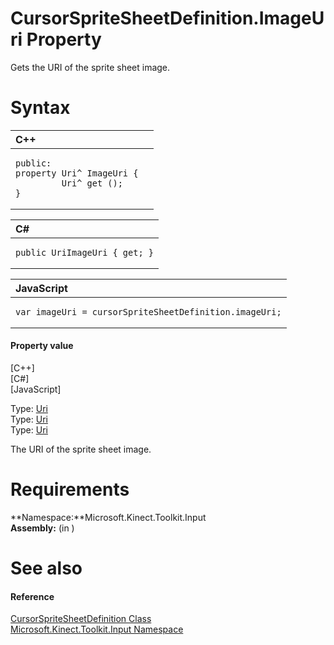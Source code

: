 CursorSpriteSheetDefinition.ImageUri Property  
=============================================  

Gets the URI of the sprite sheet image. <span id="syntaxSection"></span>

Syntax  
======  

<table>
<colgroup>
<col width="100%" />
</colgroup>
<thead>
<tr class="header">
<th align="left">C++</th>
</tr>
</thead>
<tbody>
<tr class="odd">
<td align="left"><pre><code>public:  
property Uri^ ImageUri {  
         Uri^ get ();  
}</code></pre></td>
</tr>
</tbody>
</table>

<table>
<colgroup>
<col width="100%" />
</colgroup>
<thead>
<tr class="header">
<th align="left">C#</th>
</tr>
</thead>
<tbody>
<tr class="odd">
<td align="left"><pre><code>public UriImageUri { get; }</code></pre></td>
</tr>
</tbody>
</table>

<table>
<colgroup>
<col width="100%" />
</colgroup>
<thead>
<tr class="header">
<th align="left">JavaScript</th>
</tr>
</thead>
<tbody>
<tr class="odd">
<td align="left"><pre><code>var imageUri = cursorSpriteSheetDefinition.imageUri;</code></pre></td>
</tr>
</tbody>
</table>

<span id="ID4ER"></span>
#### Property value  

[C++]   
 [C\#]   
 [JavaScript]   

Type: [Uri](http://msdn.microsoft.com/en-us/library/windows.foundation.uri.aspx)  
Type: [Uri](http://msdn.microsoft.com/en-us/library/system.uri.aspx)  
Type: [Uri](http://msdn.microsoft.com/en-us/library/windows.foundation.uri.aspx)  

The URI of the sprite sheet image.  

<span id="requirements"></span>

Requirements  
============  

**Namespace:**Microsoft.Kinect.Toolkit.Input  
**Assembly:** (in )  

<span id="ID4E3"></span>

See also  
========  

<span id="ID4E5"></span>
#### Reference  

[CursorSpriteSheetDefinition Class](../../CursorSpriteSheetDefinition.md)  
 [Microsoft.Kinect.Toolkit.Input Namespace](../../../Kinect.Toolkit.Input.md)  



<!--Please do not edit the data in the comment block below.-->
<!--
TOCTitle : ImageUri Property
RLTitle : CursorSpriteSheetDefinition.ImageUri Property
KeywordK : ImageUri property
KeywordK : CursorSpriteSheetDefinition.ImageUri property
KeywordF : Microsoft.Kinect.Toolkit.Input.CursorSpriteSheetDefinition.ImageUri
KeywordF : CursorSpriteSheetDefinition.ImageUri
KeywordF : ImageUri
KeywordF : Microsoft.Kinect.Toolkit.Input.CursorSpriteSheetDefinition.ImageUri
KeywordA : P:Microsoft.Kinect.Toolkit.Input.CursorSpriteSheetDefinition.ImageUri
AssetID : P:Microsoft.Kinect.Toolkit.Input.CursorSpriteSheetDefinition.ImageUri
Locale : en-us
CommunityContent : 1
APIType : Managed
APILocation : 
APIName : Microsoft.Kinect.Toolkit.Input.CursorSpriteSheetDefinition.ImageUri
TargetOS : Windows
TopicType : kbSyntax
DevLang : VB
DevLang : CSharp
DevLang : JavaScript
DevLang : C++
DocSet : K4Wv2
ProjType : K4Wv2Proj
Technology : Kinect for Windows
Product : Kinect for Windows SDK v2
productversion : 20
-->
